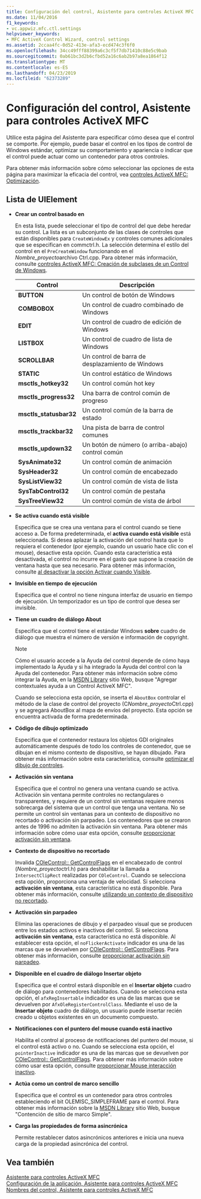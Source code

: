 ```yaml
---
title: Configuración del control, Asistente para controles ActiveX MFC
ms.date: 11/04/2016
f1_keywords:
- vc.appwiz.mfc.ctl.settings
helpviewer_keywords:
- MFC ActiveX Control Wizard, control settings
ms.assetid: 2ccaa4fc-0d52-413e-afa3-ecd474c3f6f0
ms.openlocfilehash: 34cc49fff88399a6c3cf5f7db71410c88e5c9bab
ms.sourcegitcommit: 0ab61bc3d2b6cfbd52a16c6ab2b97a8ea1864f12
ms.translationtype: MT
ms.contentlocale: es-ES
ms.lasthandoff: 04/23/2019
ms.locfileid: "62373289"
---
```

# <a name="control-settings-mfc-activex-control-wizard"></a>Configuración del control, Asistente para controles ActiveX MFC

Utilice esta página del Asistente para especificar cómo desea que el control se comporte. Por ejemplo, puede basar el control en los tipos de control de Windows estándar, optimizar su comportamiento y apariencia o indicar que el control puede actuar como un contenedor para otros controles.

Para obtener más información sobre cómo seleccionar las opciones de esta página para maximizar la eficacia del control, vea [controles ActiveX MFC: Optimización](../../mfc/mfc-activex-controls-optimization.md).

## <a name="uielement-list"></a>Lista de UIElement

- **Crear un control basado en**

   En esta lista, puede seleccionar el tipo de control del que debe heredar su control. La lista es un subconjunto de las clases de controles que están disponibles para `CreateWindowEx` y controles comunes adicionales que se especifican en commctrl.h. La selección determina el estilo del control en el `PreCreateWindow` funcionando en el *Nombre_proyecto*archivo Ctrl.cpp. Para obtener más información, consulte [controles ActiveX MFC: Creación de subclases de un Control de Windows](../../mfc/mfc-activex-controls-subclassing-a-windows-control.md).

   |Control|Descripción|
   |-------------|-----------------|
   |**BUTTON**|Un control de botón de Windows|
   |**COMBOBOX**|Un control de cuadro combinado de Windows|
   |**EDIT**|Un control de cuadro de edición de Windows|
   |**LISTBOX**|Un control de cuadro de lista de Windows|
   |**SCROLLBAR**|Un control de barra de desplazamiento de Windows|
   |**STATIC**|Un control estático de Windows|
   |**msctls_hotkey32**|Un control común hot key|
   |**msctls_progress32**|Una barra de control común de progreso|
   |**msctls_statusbar32**|Un control común de la barra de estado|
   |**msctls_trackbar32**|Una pista de barra de control comunes|
   |**msctls_updown32**|Un botón de número (o arriba-abajo) control común|
   |**SysAnimate32**|Un control común de animación|
   |**SysHeader32**|Un control común de encabezado|
   |**SysListView32**|Un control común de vista de lista|
   |**SysTabControl32**|Un control común de pestaña|
   |**SysTreeView32**|Un control común de vista de árbol|

- **Se activa cuando está visible**

   Especifica que se crea una ventana para el control cuando se tiene acceso a. De forma predeterminada, el **activa cuando está visible** está seleccionada. Si desea aplazar la activación del control hasta que lo requiera el contenedor (por ejemplo, cuando un usuario hace clic con el mouse), desactive esta opción. Cuando esta característica está desactivada, el control no incurre en el gasto que supone la creación de ventana hasta que sea necesario. Para obtener más información, consulte [al desactivar la opción Activar cuando Visible](../../mfc/turning-off-the-activate-when-visible-option.md).

- **Invisible en tiempo de ejecución**

   Especifica que el control no tiene ninguna interfaz de usuario en tiempo de ejecución. Un temporizador es un tipo de control que desea ser invisible.

- **Tiene un cuadro de diálogo About**

   Especifica que el control tiene el estándar Windows **sobre** cuadro de diálogo que muestra el número de versión e información de copyright.

   > [!NOTE]
   > Cómo el usuario accede a la Ayuda del control depende de cómo haya implementado la Ayuda y si ha integrado la Ayuda del control con la Ayuda del contenedor. Para obtener más información sobre cómo integrar la Ayuda, en la [MSDN Library](http://go.microsoft.com/fwlink/p/?linkid=150542) sitio Web, busque "Agregar contextuales ayuda a un Control ActiveX MFC".

   Cuando se selecciona esta opción, se inserta el `AboutBox` controlar el método de la clase de control del proyecto (C*Nombre_proyecto*Ctrl.cpp) y se agregará AboutBox al mapa de envíos del proyecto. Esta opción se encuentra activada de forma predeterminada.

- **Código de dibujo optimizado**

   Especifica que el contenedor restaura los objetos GDI originales automáticamente después de todo los controles de contenedor, que se dibujan en el mismo contexto de dispositivo, se hayan dibujado. Para obtener más información sobre esta característica, consulte [optimizar el dibujo de controles](../../mfc/optimizing-control-drawing.md).

- **Activación sin ventana**

   Especifica que el control no genera una ventana cuando se activa. Activación sin ventana permite controles no rectangulares o transparentes, y requiere de un control sin ventanas requiere menos sobrecarga del sistema que un control que tenga una ventana. No se permite un control sin ventanas para un contexto de dispositivo no recortado o activación sin parpadeo. Los contenedores que se crearon antes de 1996 no admiten la activación sin ventana. Para obtener más información sobre cómo usar esta opción, consulte [proporcionar activación sin ventana](../../mfc/providing-windowless-activation.md).

- **Contexto de dispositivo no recortado**

   Invalida [COleControl:: GetControlFlags](../../mfc/reference/colecontrol-class.md#getcontrolflags) en el encabezado de control (*Nombre_proyecto*ctrl.h) para deshabilitar la llamada a `IntersectClipRect` realizadas por `COleControl`. Cuando se selecciona esta opción, proporciona una ventaja de velocidad. Si selecciona **activación sin ventana**, esta característica no está disponible. Para obtener más información, consulte [utilizando un contexto de dispositivo no recortado](../../mfc/using-an-unclipped-device-context.md).

- **Activación sin parpadeo**

   Elimina las operaciones de dibujo y el parpadeo visual que se producen entre los estados activos e inactivos del control. Si selecciona **activación sin ventana**, esta característica no está disponible. Al establecer esta opción, el `noFlickerActivate` indicador es una de las marcas que se devuelven por [COleControl:: GetControlFlags](../../mfc/reference/colecontrol-class.md#getcontrolflags). Para obtener más información, consulte [proporcionar activación sin parpadeo](../../mfc/providing-flicker-free-activation.md).

- **Disponible en el cuadro de diálogo Insertar objeto**

   Especifica que el control estará disponible en el **Insertar objeto** cuadro de diálogo para contenedores habilitados. Cuando se selecciona esta opción, el `afxRegInsertable` indicador es una de las marcas que se devuelven por `AfxOleRegisterControlClass`. Mediante el uso de la **Insertar objeto** cuadro de diálogo, un usuario puede insertar recién creado u objetos existentes en un documento compuesto.

- **Notificaciones con el puntero del mouse cuando está inactivo**

   Habilita el control al proceso de notificaciones del puntero del mouse, si el control está activo o no. Cuando se selecciona esta opción, el `pointerInactive` indicador es una de las marcas que se devuelven por [COleControl:: GetControlFlags](../../mfc/reference/colecontrol-class.md#getcontrolflags). Para obtener más información sobre cómo usar esta opción, consulte [proporcionar Mouse interacción inactivo](../../mfc/providing-mouse-interaction-while-inactive.md).

- **Actúa como un control de marco sencillo**

   Especifica que el control es un contenedor para otros controles estableciendo el bit OLEMISC_SIMPLEFRAME para el control. Para obtener más información sobre la [MSDN Library](http://go.microsoft.com/fwlink/p/?linkid=150542) sitio Web, busque "Contención de sitio de marco Simple".

- **Carga las propiedades de forma asincrónica**

   Permite restablecer datos asincrónicos anteriores e inicia una nueva carga de la propiedad asincrónica del control.

## <a name="see-also"></a>Vea también

[Asistente para controles ActiveX MFC](../../mfc/reference/mfc-activex-control-wizard.md)<br/>
[Configuración de la aplicación, Asistente para controles ActiveX MFC](../../mfc/reference/application-settings-mfc-activex-control-wizard.md)<br/>
[Nombres del control, Asistente para controles ActiveX MFC](../../mfc/reference/control-names-mfc-activex-control-wizard.md)
